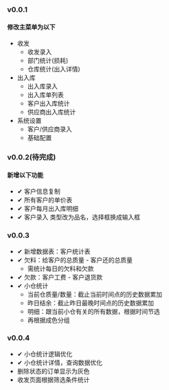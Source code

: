 ### v0.0.1
#### 修改主菜单为以下
- 收发
  - 收发录入
  - 部门统计(损耗)
  - 仓库统计(出入详情)
- 出入库
  - 出入库录入
  - 出入库单列表
  - 客户出入库统计
  - 供应商出入库统计
- 系统设置
  - 客户/供应商录入
  - 基础配置

### v0.0.2(待完成)
#### 新增以下功能
- ✔ 客户信息复制
- ✔ 所有客户的单价表
- ✔ 客户每月出入库明细
- ✔ 客户录入 类型改为品名，选择框换成输入框

### v0.0.3
- ✔ 新增数据表：客户统计表
- ✔ 欠料：给客户的总质量 - 客户还的总质量
  - 需统计每日的欠料和欠款
- ✔ 欠款：客户工费 - 客户退货款
- ✔ 小仓统计
  - 当前仓质量/数量：截止当前时间点的历史数据累加
  - 昨日结余：截止昨日最晚时间点的历史数据累加
  - 明细：跟当前小仓有关的所有数据，根据时间节选
  - 再根据成色分组

### v0.0.4
- ✔ 小仓统计逻辑优化
- ✔ 小仓统计详情，查询数据优化
- 删除状态的订单显示为灰色
- 收发页面根据筛选条件统计